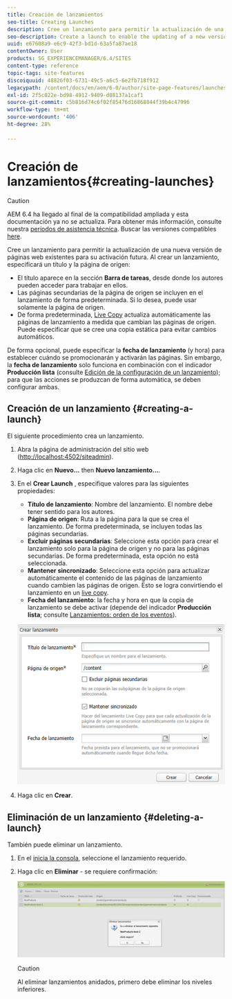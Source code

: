 ```yaml
---
title: Creación de lanzamientos
seo-title: Creating Launches
description: Cree un lanzamiento para permitir la actualización de una nueva versión de páginas web existentes para su activación futura. Al crear un lanzamiento, especificará un título y la página de origen.
seo-description: Create a launch to enable the updating of a new version of existing web pages for future activation. When you create a Launch, you specify a title and the source page.
uuid: e67608a9-e6c9-42f3-bd1d-63a5fa87ae18
contentOwner: User
products: SG_EXPERIENCEMANAGER/6.4/SITES
content-type: reference
topic-tags: site-features
discoiquuid: 48826f03-6731-49c5-a6c5-6e2fb718f912
legacypath: /content/docs/en/aem/6-0/author/site-page-features/launches
exl-id: 2f5c022e-bd98-4912-9409-d08137a1caf1
source-git-commit: c5b816d74c6f02f85476d16868844f39b4c47996
workflow-type: tm+mt
source-wordcount: '406'
ht-degree: 28%

---
```


# Creación de lanzamientos{#creating-launches}

>[!CAUTION]
>
>AEM 6.4 ha llegado al final de la compatibilidad ampliada y esta documentación ya no se actualiza. Para obtener más información, consulte nuestra [períodos de asistencia técnica](https://helpx.adobe.com/es/support/programs/eol-matrix.html). Buscar las versiones compatibles [here](https://experienceleague.adobe.com/docs/).

Cree un lanzamiento para permitir la actualización de una nueva versión de páginas web existentes para su activación futura. Al crear un lanzamiento, especificará un título y la página de origen:

* El título aparece en la sección **Barra de tareas**, desde donde los autores pueden acceder para trabajar en ellos.
* Las páginas secundarias de la página de origen se incluyen en el lanzamiento de forma predeterminada. Si lo desea, puede usar solamente la página de origen.
* De forma predeterminada, [Live Copy](/help/sites-administering/msm.md) actualiza automáticamente las páginas de lanzamiento a medida que cambian las páginas de origen. Puede especificar que se cree una copia estática para evitar cambios automáticos.

De forma opcional, puede especificar la **fecha de lanzamiento** (y hora) para establecer cuándo se promocionarán y activarán las páginas. Sin embargo, la **fecha de lanzamiento** solo funciona en combinación con el indicador **Producción lista** (consulte [Edición de la configuración de un lanzamiento](/help/sites-classic-ui-authoring/classic-launches-editing.md#editing-a-launch-configuration)); para que las acciones se produzcan de forma automática, se deben configurar ambas.

## Creación de un lanzamiento {#creating-a-launch}

El siguiente procedimiento crea un lanzamiento.

1. Abra la página de administración del sitio web ([http://localhost:4502/siteadmin](http://localhost:4502/siteadmin)).
1. Haga clic en **Nuevo...** then **Nuevo lanzamiento...**.
1. En el **Crear Launch** , especifique valores para las siguientes propiedades:

   * **Título de lanzamiento**: Nombre del lanzamiento. El nombre debe tener sentido para los autores.
   * **Página de origen**: Ruta a la página para la que se crea el lanzamiento. De forma predeterminada, se incluyen todas las páginas secundarias.
   * **Excluir páginas secundarias**: Seleccione esta opción para crear el lanzamiento solo para la página de origen y no para las páginas secundarias. De forma predeterminada, esta opción no está seleccionada.
   * **Mantener sincronizado**: Seleccione esta opción para actualizar automáticamente el contenido de las páginas de lanzamiento cuando cambien las páginas de origen. Esto se logra convirtiendo el lanzamiento en un [live copy](/help/sites-administering/msm.md).
   * **Fecha del lanzamiento**: la fecha y hora en que la copia de lanzamiento se debe activar (depende del indicador **Producción lista**; consulte [Lanzamientos: orden de los eventos](/help/sites-authoring/launches.md#launches-the-order-of-events)).

   ![imagen_1-99](assets/chlimage_1-99.png)

1. Haga clic en **Crear**.

## Eliminación de un lanzamiento {#deleting-a-launch}

También puede eliminar un lanzamiento.

1. En el [inicia la consola](/help/sites-classic-ui-authoring/classic-launches.md), seleccione el lanzamiento requerido.
1. Haga clic en **Eliminar** - se requiere confirmación:

   ![chlimage_1-100](assets/chlimage_1-100.png)

   >[!CAUTION]
   >
   >Al eliminar lanzamientos anidados, primero debe eliminar los niveles inferiores.
